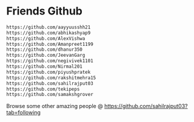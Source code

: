 # Friends Github

```txt
https://github.com/aayyuusshh21
https://github.com/abhikashyap9
https://github.com/AlexVishwa
https://github.com/Amanpreet1199
https://github.com/dhanur350
https://github.com/JeevanGarg
https://github.com/negivivek1101
https://github.com/Nirmal201
https://github.com/piyushpratek
https://github.com/rakshitmehra15
https://github.com/sahilrajput03
https://github.com/tekipeps
https://github.com/samakshgrover
```

Browse some other amazing people @ https://github.com/sahilrajput03?tab=following
